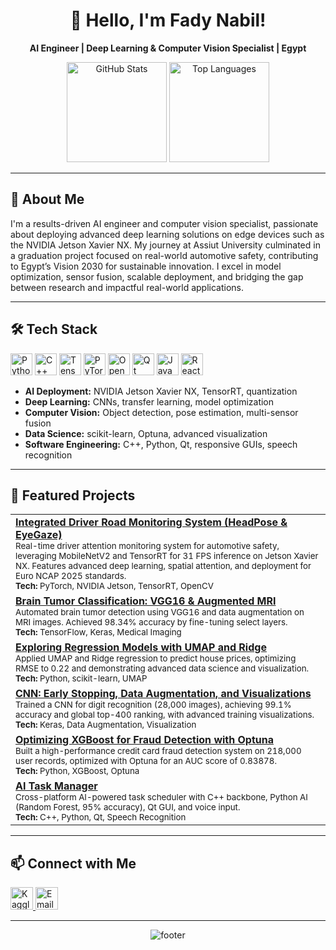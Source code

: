<h1 align="center">👋 Hello, I'm Fady Nabil!</h1>
<p align="center">
  <strong>AI Engineer | Deep Learning & Computer Vision Specialist | Egypt</strong>
</p>

<p align="center">
  <img src="https://github-readme-stats.vercel.app/api?username=fadynabil2021&show_icons=true&theme=dracula&hide_border=false&rank_icon=github" height="160" alt="GitHub Stats" />
  <img src="https://github-readme-stats.vercel.app/api/top-langs?username=fadynabil2021&layout=compact&theme=dracula&hide_border=false" height="160" alt="Top Languages" />
</p>

---

## 🚀 About Me

I'm a results-driven AI engineer and computer vision specialist, passionate about deploying advanced deep learning solutions on edge devices such as the NVIDIA Jetson Xavier NX. My journey at Assiut University culminated in a graduation project focused on real-world automotive safety, contributing to Egypt’s Vision 2030 for sustainable innovation. I excel in model optimization, sensor fusion, scalable deployment, and bridging the gap between research and impactful real-world applications.

---

## 🛠️ Tech Stack

<p>
  <img src="https://cdn.jsdelivr.net/gh/devicons/devicon/icons/python/python-original.svg" height="35" alt="Python" />
  <img src="https://cdn.jsdelivr.net/gh/devicons/devicon/icons/cplusplus/cplusplus-original.svg" height="35" alt="C++" />
  <img src="https://cdn.jsdelivr.net/gh/devicons/devicon/icons/tensorflow/tensorflow-original.svg" height="35" alt="TensorFlow" />
  <img src="https://cdn.jsdelivr.net/gh/devicons/devicon/icons/pytorch/pytorch-original.svg" height="35" alt="PyTorch" />
  <img src="https://cdn.jsdelivr.net/gh/devicons/devicon/icons/opencv/opencv-original.svg" height="35" alt="OpenCV" />
  <img src="https://cdn.jsdelivr.net/gh/devicons/devicon/icons/qt/qt-original.svg" height="35" alt="Qt" />
  <img src="https://cdn.jsdelivr.net/gh/devicons/devicon/icons/javascript/javascript-original.svg" height="35" alt="JavaScript" />
  <img src="https://cdn.jsdelivr.net/gh/devicons/devicon/icons/react/react-original.svg" height="35" alt="React" />
</p>

- **AI Deployment:** NVIDIA Jetson Xavier NX, TensorRT, quantization
- **Deep Learning:** CNNs, transfer learning, model optimization
- **Computer Vision:** Object detection, pose estimation, multi-sensor fusion
- **Data Science:** scikit-learn, Optuna, advanced visualization
- **Software Engineering:** C++, Python, Qt, responsive GUIs, speech recognition

---

## 🌟 Featured Projects

<table>
  <tr>
    <td>
      <a href="https://github.com/fadynabil2021/Integrated-Road-Driver-Monitoring-System/tree/main/HeadPose_and_EyeGaze_Estimation"><b>Integrated Driver Road Monitoring System (HeadPose & EyeGaze)</b></a><br>
      <sub>
      Real-time driver attention monitoring system for automotive safety, leveraging MobileNetV2 and TensorRT for 31 FPS inference on Jetson Xavier NX. Features advanced deep learning, spatial attention, and deployment for Euro NCAP 2025 standards.<br>
      <b>Tech:</b> PyTorch, NVIDIA Jetson, TensorRT, OpenCV
      </sub>
    </td>
  </tr>
  <tr>
    <td>
      <a href="https://colab.research.google.com/drive/1fPr7GuoHVZX3T2Q_6uhKavXNSym6IxSP"><b>Brain Tumor Classification: VGG16 & Augmented MRI</b></a><br>
      <sub>
      Automated brain tumor detection using VGG16 and data augmentation on MRI images. Achieved 98.34% accuracy by fine-tuning select layers.<br>
      <b>Tech:</b> TensorFlow, Keras, Medical Imaging
      </sub>
    </td>
  </tr>
  <tr>
    <td>
      <a href="https://www.kaggle.com/code/fadynabilmofeed/exploring-regression-models-with-umap-and-ridge"><b>Exploring Regression Models with UMAP and Ridge</b></a><br>
      <sub>
      Applied UMAP and Ridge regression to predict house prices, optimizing RMSE to 0.22 and demonstrating advanced data science and visualization.<br>
      <b>Tech:</b> Python, scikit-learn, UMAP
      </sub>
    </td>
  </tr>
  <tr>
    <td>
      <a href="https://www.kaggle.com/code/fadynabilmofeed/cnn-early-stopping-data-augmentation-and-visual"><b>CNN: Early Stopping, Data Augmentation, and Visualizations</b></a><br>
      <sub>
      Trained a CNN for digit recognition (28,000 images), achieving 99.1% accuracy and global top-400 ranking, with advanced training visualizations.<br>
      <b>Tech:</b> Keras, Data Augmentation, Visualization
      </sub>
    </td>
  </tr>
  <tr>
    <td>
      <a href="https://www.kaggle.com/code/fadynabilmofeed/optimizing-xgboost-for-fraud-detection-with-optuna"><b>Optimizing XGBoost for Fraud Detection with Optuna</b></a><br>
      <sub>
      Built a high-performance credit card fraud detection system on 218,000 user records, optimized with Optuna for an AUC score of 0.83878.<br>
      <b>Tech:</b> Python, XGBoost, Optuna
      </sub>
    </td>
  </tr>
  <tr>
    <td>
      <a href="https://github.com/fadynabil2021/AI_Task_Manager"><b>AI Task Manager</b></a><br>
      <sub>
      Cross-platform AI-powered task scheduler with C++ backbone, Python AI (Random Forest, 95% accuracy), Qt GUI, and voice input.<br>
      <b>Tech:</b> C++, Python, Qt, Speech Recognition
      </sub>
    </td>
  </tr>
</table>

---

## 📫 Connect with Me

<p>
  <a href="https://www.kaggle.com/fadynabilmofeed" target="_blank">
    <img src="https://img.shields.io/static/v1?message=Kaggle&logo=kaggle&label=&color=20BEFF&logoColor=white&labelColor=&style=for-the-badge" height="36" alt="Kaggle" />
  </a>
  <a href="mailto:fadynabilfadymofeed@gmail.com" target="_blank">
    <img src="https://img.shields.io/static/v1?message=Email&logo=gmail&label=&color=D14836&logoColor=white&labelColor=&style=for-the-badge" height="36" alt="Email" />
  </a>
</p>

---

<p align="center">
  <img src="https://capsule-render.vercel.app/api?type=waving&color=0:20BEFF,100:0077B5&height=120&section=footer" alt="footer"/>
</p>
